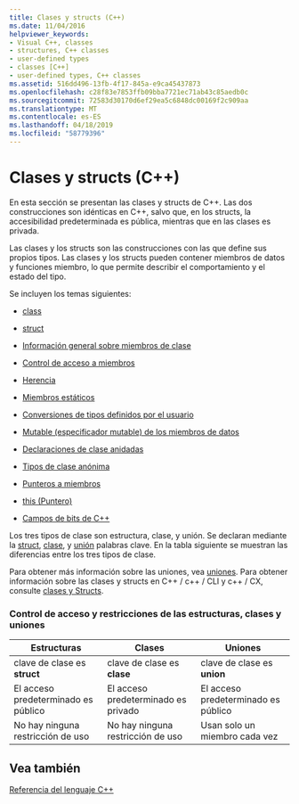 ```yaml
---
title: Clases y structs (C++)
ms.date: 11/04/2016
helpviewer_keywords:
- Visual C++, classes
- structures, C++ classes
- user-defined types
- classes [C++]
- user-defined types, C++ classes
ms.assetid: 516dd496-13fb-4f17-845a-e9ca45437873
ms.openlocfilehash: c28f83e7853ffb09bba7721ec71ab43c85aedb0c
ms.sourcegitcommit: 72583d30170d6ef29ea5c6848dc00169f2c909aa
ms.translationtype: MT
ms.contentlocale: es-ES
ms.lasthandoff: 04/18/2019
ms.locfileid: "58779396"
---
```

# <a name="classes-and-structs-c"></a>Clases y structs (C++)

En esta sección se presentan las clases y structs de C++. Las dos construcciones son idénticas en C++, salvo que, en los structs, la accesibilidad predeterminada es pública, mientras que en las clases es privada.

Las clases y los structs son las construcciones con las que define sus propios tipos. Las clases y los structs pueden contener miembros de datos y funciones miembro, lo que permite describir el comportamiento y el estado del tipo.

Se incluyen los temas siguientes:

- [class](../cpp/class-cpp.md)

- [struct](../cpp/struct-cpp.md)

- [Información general sobre miembros de clase](../cpp/class-member-overview.md)

- [Control de acceso a miembros](../cpp/member-access-control-cpp.md)

- [Herencia](../cpp/inheritance-cpp.md)

- [Miembros estáticos](../cpp/static-members-cpp.md)

- [Conversiones de tipos definidos por el usuario](../cpp/user-defined-type-conversions-cpp.md)

- [Mutable (especificador mutable) de los miembros de datos](../cpp/mutable-data-members-cpp.md)

- [Declaraciones de clase anidadas](../cpp/nested-class-declarations.md)

- [Tipos de clase anónima](../cpp/anonymous-class-types.md)

- [Punteros a miembros](../cpp/pointers-to-members.md)

- [this (Puntero)](../cpp/this-pointer.md)

- [Campos de bits de C++](../cpp/cpp-bit-fields.md)

Los tres tipos de clase son estructura, clase, y unión. Se declaran mediante la [struct](../cpp/struct-cpp.md), [clase](../cpp/class-cpp.md), y [unión](../cpp/unions.md) palabras clave. En la tabla siguiente se muestran las diferencias entre los tres tipos de clase.

Para obtener más información sobre las uniones, vea [uniones](../cpp/unions.md). Para obtener información sobre las clases y structs en C++ / c++ / CLI y c++ / CX, consulte [clases y Structs](../extensions/classes-and-structs-cpp-component-extensions.md).

### <a name="access-control-and-constraints-of-structures-classes-and-unions"></a>Control de acceso y restricciones de las estructuras, clases y uniones

|Estructuras|Clases|Uniones|
|----------------|-------------|------------|
|clave de clase es **struct**|clave de clase es **clase**|clave de clase es **union**|
|El acceso predeterminado es público|El acceso predeterminado es privado|El acceso predeterminado es público|
|No hay ninguna restricción de uso|No hay ninguna restricción de uso|Usan solo un miembro cada vez|

## <a name="see-also"></a>Vea también

[Referencia del lenguaje C++](../cpp/cpp-language-reference.md)